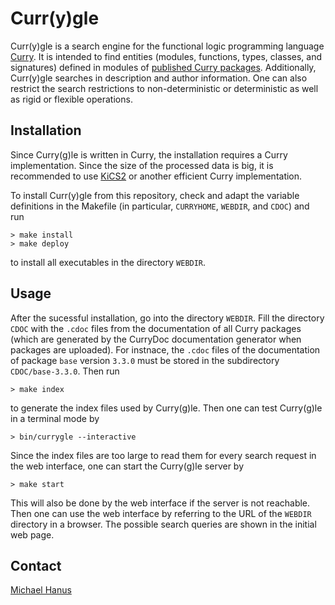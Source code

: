 Curr(y)gle
==========

Curr(y)gle is a search engine for the functional logic
programming language [Curry](https://curry-lang.org/).
It is intended to find entities (modules, functions, types, classes, and
signatures) defined in modules of
[published Curry packages](https://cpm.curry-lang.org/).
Additionally, Curr(y)gle searches in description and author
information.
One can also restrict the search restrictions to non-deterministic or
deterministic as well as rigid or flexible operations.

Installation
------------

Since Curry(g)le is written in Curry, the installation requires
a Curry implementation. Since the size of the processed data
is big, it is recommended to use [KiCS2](https://www.curry-lang.org/kics2/)
or another efficient Curry implementation.

To install Curr(y)gle from this repository,
check and adapt the variable definitions in the Makefile
(in particular, `CURRYHOME`, `WEBDIR`, and `CDOC`) and run

    > make install
    > make deploy

to install all executables in the directory `WEBDIR`.


Usage
-----

After the sucessful installation, go into the directory `WEBDIR`.
Fill the directory `CDOC` with the `.cdoc` files from the documentation
of all Curry packages (which are generated by the CurryDoc documentation
generator when packages are uploaded).
For instnace, the `.cdoc` files of the documentation of package
`base` version `3.3.0` must be stored in the subdirectory `CDOC/base-3.3.0`.
Then run

    > make index

to generate the index files used by Curry(g)le.
Then one can test Curry(g)le in a terminal mode by

    > bin/currygle --interactive

Since the index files are too large to read them for every search request
in the web interface, one can start the Curry(g)le server by

    > make start

This will also be done by the web interface if the server is not reachable.
Then one can use the web interface by referring to the URL of the
`WEBDIR` directory in a browser.
The possible search queries are shown in the initial web page.


Contact
-------

[Michael Hanus](https://www.michaelhanus.de)
